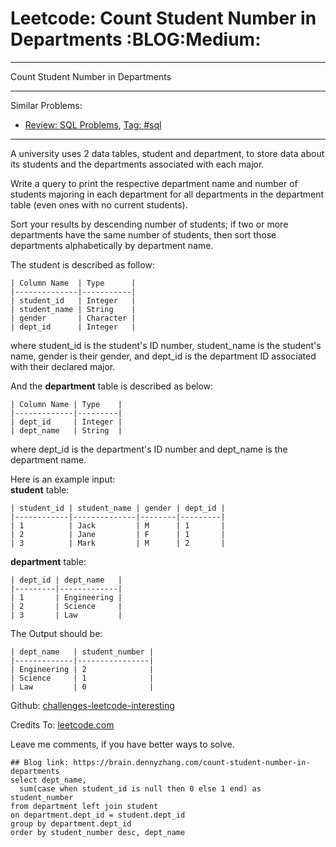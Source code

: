 # Leetcode: Count Student Number in Departments     :BLOG:Medium:


---

Count Student Number in Departments  

---

Similar Problems:  
-   [Review: SQL Problems](https://brain.dennyzhang.com/review-sql), [Tag: #sql](https://brain.dennyzhang.com/tag/sql)

---

A university uses 2 data tables, student and department, to store data about its students and the departments associated with each major.  

Write a query to print the respective department name and number of students majoring in each department for all departments in the department table (even ones with no current students).  

Sort your results by descending number of students; if two or more departments have the same number of students, then sort those departments alphabetically by department name.  

The student is described as follow:  

    | Column Name  | Type      |
    |--------------|-----------|
    | student_id   | Integer   |
    | student_name | String    |
    | gender       | Character |
    | dept_id      | Integer   |

where student\_id is the student's ID number, student\_name is the student's name, gender is their gender, and dept\_id is the department ID associated with their declared major.  

And the **department** table is described as below:  

    | Column Name | Type    |
    |-------------|---------|
    | dept_id     | Integer |
    | dept_name   | String  |

where dept\_id is the department's ID number and dept\_name is the department name.  

Here is an example input:  
**student** table:  

    | student_id | student_name | gender | dept_id |
    |------------|--------------|--------|---------|
    | 1          | Jack         | M      | 1       |
    | 2          | Jane         | F      | 1       |
    | 3          | Mark         | M      | 2       |

**department** table:  

    | dept_id | dept_name   |
    |---------|-------------|
    | 1       | Engineering |
    | 2       | Science     |
    | 3       | Law         |

The Output should be:  

    | dept_name   | student_number |
    |-------------|----------------|
    | Engineering | 2              |
    | Science     | 1              |
    | Law         | 0              |

Github: [challenges-leetcode-interesting](https://github.com/DennyZhang/challenges-leetcode-interesting/tree/master/count-student-number-in-departments)  

Credits To: [leetcode.com](https://leetcode.com/problems/count-student-number-in-departments/description/)  

Leave me comments, if you have better ways to solve.  

    ## Blog link: https://brain.dennyzhang.com/count-student-number-in-departments
    select dept_name, 
      sum(case when student_id is null then 0 else 1 end) as student_number
    from department left join student
    on department.dept_id = student.dept_id
    group by department.dept_id
    order by student_number desc, dept_name
